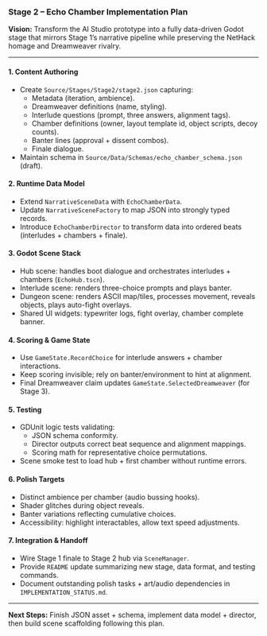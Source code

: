 ### Stage 2 – Echo Chamber Implementation Plan

**Vision:** Transform the AI Studio prototype into a fully data-driven Godot stage that mirrors Stage 1’s narrative pipeline while preserving the NetHack homage and Dreamweaver rivalry.

---

#### 1. Content Authoring
- Create `Source/Stages/Stage2/stage2.json` capturing:
  - Metadata (iteration, ambience).
  - Dreamweaver definitions (name, styling).
  - Interlude questions (prompt, three answers, alignment tags).
  - Chamber definitions (owner, layout template id, object scripts, decoy counts).
  - Banter lines (approval + dissent combos).
  - Finale dialogue.
- Maintain schema in `Source/Data/Schemas/echo_chamber_schema.json` (draft).

#### 2. Runtime Data Model
- Extend `NarrativeSceneData` with `EchoChamberData`.
- Update `NarrativeSceneFactory` to map JSON into strongly typed records.
- Introduce `EchoChamberDirector` to transform data into ordered beats (interludes + chambers + finale).

#### 3. Godot Scene Stack
- Hub scene: handles boot dialogue and orchestrates interludes + chambers (`EchoHub.tscn`).
- Interlude scene: renders three-choice prompts and plays banter.
- Dungeon scene: renders ASCII map/tiles, processes movement, reveals objects, plays auto-fight overlays.
- Shared UI widgets: typewriter logs, fight overlay, chamber complete banner.

#### 4. Scoring & Game State
- Use `GameState.RecordChoice` for interlude answers + chamber interactions.
- Keep scoring invisible; rely on banter/environment to hint at alignment.
- Final Dreamweaver claim updates `GameState.SelectedDreamweaver` (for Stage 3).

#### 5. Testing
- GDUnit logic tests validating:
  - JSON schema conformity.
  - Director outputs correct beat sequence and alignment mappings.
  - Scoring math for representative choice permutations.
- Scene smoke test to load hub + first chamber without runtime errors.

#### 6. Polish Targets
- Distinct ambience per chamber (audio bussing hooks).
- Shader glitches during object reveals.
- Banter variations reflecting cumulative choices.
- Accessibility: highlight interactables, allow text speed adjustments.

#### 7. Integration & Handoff
- Wire Stage 1 finale to Stage 2 hub via `SceneManager`.
- Provide `README` update summarizing new stage, data format, and testing commands.
- Document outstanding polish tasks + art/audio dependencies in `IMPLEMENTATION_STATUS.md`.

---

**Next Steps:** Finish JSON asset + schema, implement data model + director, then build scene scaffolding following this plan.
